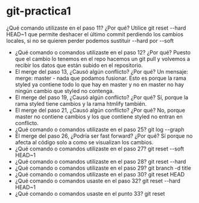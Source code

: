 # git-practica1


¿Qué comando utilizaste en el paso 11? ¿Por qué?
Utilice git reset --hard HEAD~1 que permite deshacer el último commit perdiendo los cambios locales, si no se quieren perder podemos sustituir --hard por --soft
- ¿Qué comando o comandos utilizaste en el paso 12? ¿Por qué?
Puesto que el cambio lo tenemos en el repo hacemos un git pull y volvemos a recibir los datos que están subido en el repositorio.
- El merge del paso 13, ¿Causó algún conflicto? ¿Por qué?
Un mensaje: merge: master - nada que podamos fusionar. Esto es porque la rama styled ya contiene todo lo que hay en master y no en master no hay ningún cambio que styled  no contenga.
- El merge del paso 19, ¿Causó algún conflicto? ¿Por qué?
Sí, porque la rama styled tiene cambios y la rama htmlify también.
- El merge del paso 21, ¿Causó algún conflicto? ¿Por qué?
No, porque master no contiene cambios y los que contiene styled no entran en conflicto.
- ¿Qué comando o comandos utilizaste en el paso 25?
git log --graph
- El merge del paso 26, ¿Podría ser fast forward? ¿Por qué?
Sí porque no afecta al código solo a como se visualizan los cambios.  
- ¿Qué comando o comandos utilizaste en el paso 27?
git reset --soft HEAD~1
- ¿Qué comando o comandos utilizaste en el paso 28?
git reset --hard
- ¿Qué comando o comandos utilizaste en el paso 29?
git branch -d title
- ¿Qué comando o comandos utilizaste en el paso 30?
git reset HEAD
- ¿Qué comando o comandos usaste en el paso 32?
git reset --hard HEAD~1
- ¿Qué comando o comandos usaste en el punto 33?
git reset
